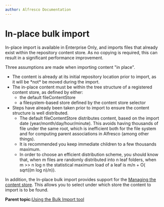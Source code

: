 ```yaml
---
author: Alfresco Documentation
---
```


# In-place bulk import

In-place import is available in Enterprise Only, and imports files that already exist within the repository content store. As no copying is required, this can result in a significant performance improvement.

Three assumptions are made when importing content "in place".

-   The content is already at its initial repository location prior to import, as it will be \*not\* be moved during the import.
-   The in-place content must be within the tree structure of a registered content store, as defined by either:
    -   the default fileContentStore
    -   a filesystem-based store defined by the content store selector
-   Steps have already been taken prior to import to ensure the content structure is well distributed.
    -   The default fileContentStore distributes content, based on the import date \(year/month/day/hour/minute\). This avoids having thousands of file under the same root, which is inefficient both for the file system and for computing parent associations in Alfresco \(among other things\).
    -   It is recommended you keep immediate children to a few thousands maximum.
    -   In order to choose an efficient distribution scheme, you should know that, when m files are randomly distributed into n leaf folders, when m \>\> n log n the statistical maximum load of a leaf is m/n + O\( sqrt\(\(m log n\)/n\)\).

In addition, the In-place bulk import provides support for the [Managing the content store](store-manage-content.md#). This allows you to select under which store the content to import is to be found.

**Parent topic:**[Using the Bulk Import tool](../concepts/Bulk-Import-Tool.md)

